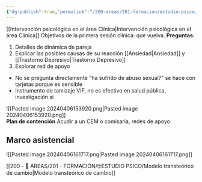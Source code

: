 ```yaml
---
{"dg-publish":true,"permalink":"/200-areas/201-formacion/estudio-psico/intervencion-en-violencia-de-pareja/","dgPassFrontmatter":true}
---
```


[[Intervención psicológica en el área Clínica\|Intervención psicológica en el área Clínica]]
 Objetivos de la primera sesión clínica: que vuelva.
**Preguntas:**
1. Detalles de dinámica de pareja
2. Explicar las posibles causas de su reacción [[Ansiedad\|Ansiedad]] y [[Trastorno Depresivo\|Trastorno Depresivo]]
3. Explorar red de apoyo

- No se pregunta directamente "ha sufrido de abuso sexual?" se hace con tarjetas porque es sensible
- Instrumento de tamizaje VIF, no es efectivo en salud pública, investigación sí

![[Pasted image 20240406153920.png\|Pasted image 20240406153920.png]]   
 **Plan de contención**  Acudir a un CEM o comisaría, redes de apoyo
## Marco asistencial
 
![[Pasted image 20240406161717.png\|Pasted image 20240406161717.png]]

[[200 - 📌 ÁREAS/201 - FORMACIÓN/🤓ESTUDIO PSICO/Modelo transteórico de cambio\|Modelo transteórico de cambio]]